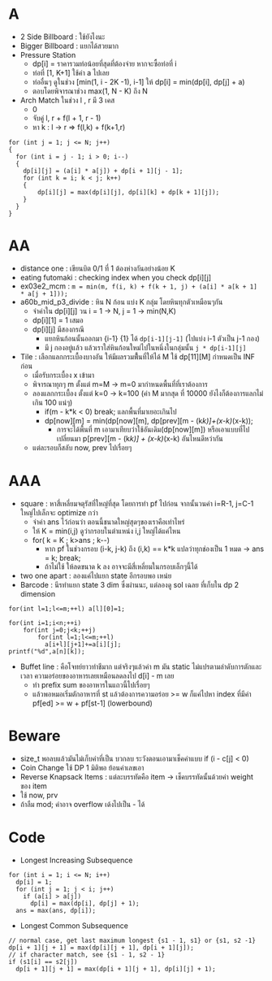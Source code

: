 # A
- 2 Side Billboard : ใช้ยังไงนะ
- Bigger Billboard : แยกได้สวยมาก
- Pressure Station
  - dp[i] = ราคารวมท่อน้อยที่สุดที่ต้องจ่าย หากจะซื้อท่อที่ i
  - ท่อที่ [1, K+1] ใช้ค่า a ไปเลย
  - ท่ออื่นๆ ดูในช่วง [min(1, i - 2K -1), i-1] ให้ dp[i] = min(dp[i], dp[j] + a)
  - ตอบโดยพิจารณาช่วง max(1, N - K) ถึง N
- Arch Match ในช่วง l , r  มี 3 เคส
  - 0
  - จับคู่ l, r + f(l + 1, r - 1)
  - หา k : l -> r => f(l,k) + f(k+1,r)
```
for (int j = 1; j <= N; j++)
{
  for (int i = j - 1; i > 0; i--)
  {
    dp[i][j] = (a[i] * a[j]) + dp[i + 1][j - 1];
    for (int k = i; k < j; k++)
    {
        dp[i][j] = max(dp[i][j], dp[i][k] + dp[k + 1][j]);
    }
  }
}
```

# AA
- distance one : เขียนบิต 0/1 ที่ 1 ต้องห่างกันอย่างน้อย K
- eating futomaki : checking index when you check dp[i][j] 
- ex03e2_mcm : `m = min(m, f(i, k) + f(k + 1, j) + (a[i] * a[k + 1] * a[j + 1]));`
- a60b_​mid_​p3_​divide : หิน N ก้อน แบ่ง K กลุ่ม โดยหินทุกตัวเหมือนๆกัน
  - จำค่าใน dp[i][j] วน i = 1 -> N, j = 1 -> min(N,K)
  - dp[i][1] = 1 เสมอ
  - dp[i][j] มีสองกรณี
    - แยกหินก้อนนั้นออกมา {i-1} {1} ได้ `dp[i-1][j-1]` (ไปแบ่ง i-1 ตัวเป็น j-1 กอง)
    - มี j กองอยู่แล้ว แล้วเราใส่หินก้อนใหม่ไปในหนึ่งในกลุ่มนั้น `j * dp[i-1][j]`
- Tile : เลือกแลกกระเบื้องบางอัน ให้มีผลรวมพื้้นที่ให้ได้ M ใช้ dp[11][M] กำหนดเป็น INF ก่อน
  - เมื่อรับกระเบื้อง x เข้ามา
  - พิจารณาทุกๆ m ตั้งแต่ m=M -> m=0 มากำหนดพื้นที่ที่เราต้องการ
  - ลองแลกกระเบื้อง ตั้งแต่ k=0 -> k=100 (ค่า M มากสุด ที่ 10000 ยังไงก็ต้องการแลกไม่เกิน 100 แน่ๆ)
    - if(m - k*k < 0) break; แลกพื้นที่มาเยอะเกินไป
    - dp[now][m] = min(dp[now][m], dp[prev][m - (k*k)]+(x-k)*(x-k));
      - การจะได้พื้นที่ m เอามาเทียบว่าใช้อันเดิม(dp[now][m]) หรือเอาแบบที่ไปเปลี่ยนมา  p[prev][m - (k*k)] + (x-k)*(x-k) อันไหนดีหว่ากัน
  - แต่ละรอบก็สลับ now, prev ไปเรื่อยๆ

# AAA
- square : หาสี่เหลี่ยมจตุรัสที่ใหญ่ที่สุด โดยการทำ pf ไปก่อน จากนั้นวนค่า i=R-1, j=C-1 ใหญ่ไปเล็กจะ optimize กว่า
  - จำค่า ans ไว้ก่อนว่า ตอนนี้ชนาดใหญ่สุดๆของเราคือเท่าไหร่
  - ให้ K = min(i,j) ดูว่ากรอบในตำแหน่ง i,j  ใหญ่ได้แค่ไหน
  - for( k = K ; k>ans ; k--)
    - หาก pf ในช่วงกรอบ (i-k, j-k) ถึง (i,k) == k*k แปลว่าทุกช่องเป็น 1 หมด ->  ans = k; break;
    - ถ้าไม่ใช้ ให้ลดขนาด k ลง อาจจะมีสี่เหลี่ยมในกรอบเล็กๆนี้ได้
- two one apart : ลองแค่ไปแยก state อีกรอบพอ เหน่ย
- Barcode : นีรทำแยก state 3 dim ซึ่งผ่านนะ, แต่ลองดู sol เฉลย ที่เก็บใน dp 2 dimension
```
for(int l=1;l<=m;++l) a[l][0]=1;

for(int i=1;i<n;++i)
    for(int j=0;j<k;++j)
        for(int l=1;l<=m;++l)
          a[i+l][j+1]+=a[i][j];
printf("%d",a[n][k]);
```
- Buffet line : คือโจทย์ยาวทำชีมาก แต่จริงๆแล้วค่า m มัน static ไม่แปรตามลำดับการตักและเวลา ความอร่อยของอาหารเลยเหมือนลดลงไป d[i] - m เลย
  - ทำ prefix sum ของอาหารในแถวนี้ไปเรื่อยๆ
  - แล้วพอหมอเริ่มตักอาหารที่ st แล้วต้องการความอร่อย >= w ก็แค่ไปหา index ที่มีค่า pf[ed] >= w + pf[st-1] (lowerbound)

# Beware
- size_t พอลบแล้วมันไม่เก็บค่าที่เป็น บวกลบ ระวังตอนเอามาเช็คค่าแบบ if (i - c[j] < 0)
- Coin Change ใช้ DP 1 มิติพอ ย้อนค่าเลขเอา
- Reverse Knapsack Items : แต่ละบรรทัดคือ item -> เช็คบรรทัดนั้นด้วยค่า weight ของ item
- ใช้ now, prv
- ถ้าลืม mod; ค่าอาจ overflow เด้งไปเป็น - ได้

# Code
- Longest Increasing Subsequence
```
for (int i = 1; i <= N; i++)
  dp[i] = 1;
  for (int j = 1; j < i; j++)
    if (a[i] > a[j])
      dp[i] = max(dp[i], dp[j] + 1);
  ans = max(ans, dp[i]);
```
- Longest Common Subsequence
```
// normal case, get last maximum longest {s1 - 1, s1} or {s1, s2 -1}
dp[i + 1][j + 1] = max(dp[i][j + 1], dp[i + 1][j]);
// if character match, see {s1 - 1, s2 - 1}
if (s1[i] == s2[j])
  dp[i + 1][j + 1] = max(dp[i + 1][j + 1], dp[i][j] + 1);
```